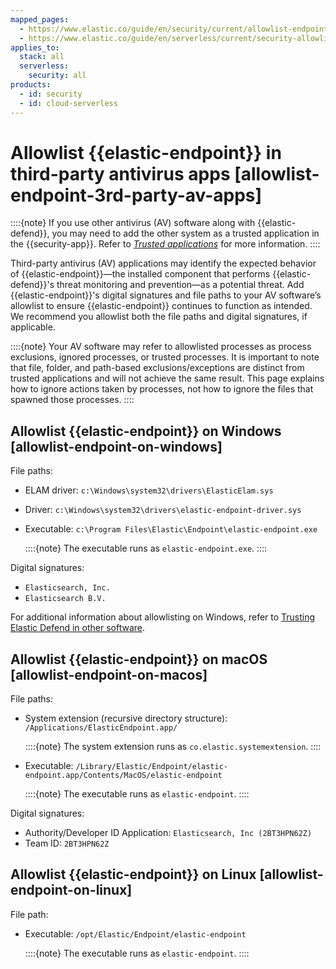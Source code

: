 ```yaml
---
mapped_pages:
  - https://www.elastic.co/guide/en/security/current/allowlist-endpoint-3rd-party-av-apps.html
  - https://www.elastic.co/guide/en/serverless/current/security-allowlist-endpoint.html
applies_to:
  stack: all
  serverless:
    security: all
products:
  - id: security
  - id: cloud-serverless
---
```




# Allowlist {{elastic-endpoint}} in third-party antivirus apps [allowlist-endpoint-3rd-party-av-apps]

::::{note}
If you use other antivirus (AV) software along with {{elastic-defend}}, you may need to add the other system as a trusted application in the {{security-app}}. Refer to [*Trusted applications*](trusted-applications.md) for more information.
::::


Third-party antivirus (AV) applications may identify the expected behavior of {{elastic-endpoint}}—the installed component that performs {{elastic-defend}}'s threat monitoring and prevention—as a potential threat. Add {{elastic-endpoint}}'s digital signatures and file paths to your AV software’s allowlist to ensure {{elastic-endpoint}} continues to function as intended. We recommend you allowlist both the file paths and digital signatures, if applicable.

::::{note}
Your AV software may refer to allowlisted processes as process exclusions, ignored processes, or trusted processes. It is important to note that file, folder, and path-based exclusions/exceptions are distinct from trusted applications and will not achieve the same result. This page explains how to ignore actions taken by processes, not how to ignore the files that spawned those processes.
::::



## Allowlist {{elastic-endpoint}} on Windows [allowlist-endpoint-on-windows]

File paths:

* ELAM driver: `c:\Windows\system32\drivers\ElasticElam.sys`
* Driver: `c:\Windows\system32\drivers\elastic-endpoint-driver.sys`
* Executable: `c:\Program Files\Elastic\Endpoint\elastic-endpoint.exe`

    ::::{note}
    The executable runs as `elastic-endpoint.exe`.
    ::::


Digital signatures:

* `Elasticsearch, Inc.`
* `Elasticsearch B.V.`

For additional information about allowlisting on Windows, refer to [Trusting Elastic Defend in other software](https://github.com/elastic/endpoint/blob/main/PerformanceIssues-Windows.md#trusting-elastic-defend-in-other-software).


## Allowlist {{elastic-endpoint}} on macOS [allowlist-endpoint-on-macos]

File paths:

* System extension (recursive directory structure): `/Applications/ElasticEndpoint.app/`

    ::::{note}
    The system extension runs as `co.elastic.systemextension`.
    ::::

* Executable: `/Library/Elastic/Endpoint/elastic-endpoint.app/Contents/MacOS/elastic-endpoint`

    ::::{note}
    The executable runs as `elastic-endpoint`.
    ::::


Digital signatures:

* Authority/Developer ID Application: `Elasticsearch, Inc (2BT3HPN62Z)`
* Team ID: `2BT3HPN62Z`


## Allowlist {{elastic-endpoint}} on Linux [allowlist-endpoint-on-linux]

File path:

* Executable: `/opt/Elastic/Endpoint/elastic-endpoint`

    ::::{note}
    The executable runs as `elastic-endpoint`.
    ::::

